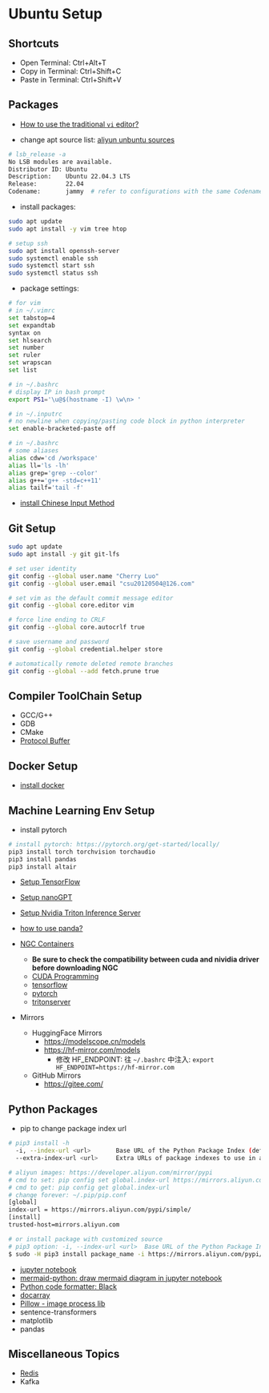 # Ubuntu Setup

## Shortcuts

* Open Terminal: Ctrl+Alt+T
* Copy in Terminal: Ctrl+Shift+C
* Paste in Terminal: Ctrl+Shift+V


## Packages

* [How to use the traditional `vi` editor?](./traditional_vi_note.md)

* change apt source list: [aliyun unbuntu sources](https://developer.aliyun.com/mirror/ubuntu?spm=a2c6h.13651102.0.0.3e221b114p7WHD)

```bash
# lsb_release -a
No LSB modules are available.
Distributor ID: Ubuntu
Description:    Ubuntu 22.04.3 LTS
Release:        22.04
Codename:       jammy  # refer to configurations with the same Codename 
```

* install packages:

```bash
sudo apt update
sudo apt install -y vim tree htop

# setup ssh
sudo apt install openssh-server
sudo systemctl enable ssh
sudo systemctl start ssh
sudo systemctl status ssh
```

* package settings:

```bash
# for vim
# in ~/.vimrc
set tabstop=4
set expandtab
syntax on
set hlsearch
set number
set ruler
set wrapscan
set list

# in ~/.bashrc
# display IP in bash prompt
export PS1='\u@$(hostname -I) \w\n> '

# in ~/.inputrc
# no newline when copying/pasting code block in python interpreter
set enable-bracketed-paste off

# in ~/.bashrc
# some aliases
alias cdw='cd /workspace'
alias ll='ls -lh'
alias grep='grep --color'
alias g++='g++ -std=c++11'
alias tailf='tail -f'
```

* [install Chinese Input Method](https://www.jb51.net/article/192113.htm)


## Git Setup

```bash
sudo apt update
sudo apt install -y git git-lfs

# set user identity
git config --global user.name "Cherry Luo"
git config --global user.email "csu20120504@126.com"

# set vim as the default commit message editor
git config --global core.editor vim

# force line ending to CRLF
git config --global core.autocrlf true

# save username and password
git config --global credential.helper store

# automatically remote deleted remote branches
git config --global --add fetch.prune true
```

## Compiler ToolChain Setup

* GCC/G++
* GDB
* CMake
* [Protocol Buffer](hello-world/my_wiki/programmer_note/grpc/protobuf_faq.md)

## Docker Setup

* [install docker](hello-world/my_wiki/programmer_note/docker_note/docker_note.rst)


## Machine Learning Env Setup

* install pytorch

```bash
# install pytorch: https://pytorch.org/get-started/locally/
pip3 install torch torchvision torchaudio
pip3 install pandas
pip3 install altair
```

* [Setup TensorFlow](../machine-learning-note/setup_tensorflow_env.md)
* [Setup nanoGPT](../machine-learning-note/transformer/setup_nanoGPT_env.md)
* [Setup Nvidia Triton Inference Server](../machine-learning-note/tritonserver-note/nvidia_triton_inference_server_note.md)
* [how to use panda?](./panda_abc_demo.ipynb)
* [NGC Containers](https://catalog.ngc.nvidia.com/containers)
    * **Be sure to check the compatibility between cuda and nividia driver before downloading NGC**
    * [CUDA Programming](https://catalog.ngc.nvidia.com/orgs/nvidia/containers/cuda)
    * [tensorflow](https://catalog.ngc.nvidia.com/orgs/nvidia/containers/tensorflow)
    * [pytorch](https://catalog.ngc.nvidia.com/orgs/nvidia/containers/pytorch)
    * [tritonserver](https://catalog.ngc.nvidia.com/orgs/nvidia/containers/tritonserver)

* Mirrors
    * HuggingFace Mirrors
        * https://modelscope.cn/models
        * https://hf-mirror.com/models
            * 修改 HF_ENDPOINT: 往 `~/.bashrc` 中注入: `export HF_ENDPOINT=https://hf-mirror.com`
    * GitHub Mirrors
        * https://gitee.com/

## Python Packages

* pip to change package index url

```bash
# pip3 install -h
  -i, --index-url <url>       Base URL of the Python Package Index (default https://pypi.org/simple). This should point to a repository compliant with PEP 503 (the simple repository API) or a local directory laid out in the same format.
  --extra-index-url <url>     Extra URLs of package indexes to use in addition to --index-url. Should follow the same rules as --index-url.

# aliyun images: https://developer.aliyun.com/mirror/pypi
# cmd to set: pip config set global.index-url https://mirrors.aliyun.com/pypi/simple/
# cmd to get: pip config get global.index-url
# change forever: ~/.pip/pip.conf
[global]
index-url = https://mirrors.aliyun.com/pypi/simple/
[install]
trusted-host=mirrors.aliyun.com

# or install package with customized source
# pip3 option: -i, --index-url <url>  Base URL of the Python Package Index 
$ sudo -H pip3 install package_name -i https://mirrors.aliyun.com/pypi/simple/
```

* [jupyter notebook](https://docs.jupyter.org/en/latest/install.html)
* [mermaid-python: draw mermaid diagram in jupyter notebook](https://pypi.org/project/mermaid-python/)
* [Python code formatter: Black](https://pypi.org/project/black/)
* [docarray](https://docs.docarray.org/)
* [Pillow - image process lib](https://pillow.readthedocs.io)
* sentence-transformers
* matplotlib
* pandas


## Miscellaneous Topics

* [Redis](hello-world/my_wiki/programmer_note/redis_note.rst)
* Kafka
